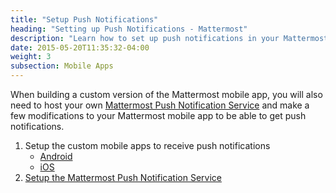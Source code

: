 ```yaml
---
title: "Setup Push Notifications"
heading: "Setting up Push Notifications - Mattermost"
description: "Learn how to set up push notifications in your Mattermost mobile application."
date: 2015-05-20T11:35:32-04:00
weight: 3
subsection: Mobile Apps
---
```


When building a custom version of the Mattermost mobile app, you will also need to host your own [Mattermost Push Notification Service](https://github.com/mattermost/mattermost-push-proxy/releases) and make a few modifications to your Mattermost mobile app to be able to get push notifications.

1. Setup the custom mobile apps to receive push notifications
    - [Android](/contribute/mobile/push-notifications/android/)
    - [iOS](/contribute/mobile/push-notifications/ios/)
2. [Setup the Mattermost Push Notification Service](/contribute/mobile/push-notifications/service/)
